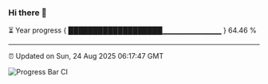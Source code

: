 ### Hi there 👋

⏳ Year progress { ███████████████████▁▁▁▁▁▁▁▁▁▁▁ } 64.46 %

---

⏰ Updated on Sun, 24 Aug 2025 06:17:47 GMT

![Progress Bar CI](https://github.com/code-lakshay/GitHub-Actions-Demo/workflows/Progress%20Bar%20CI/badge.svg)
